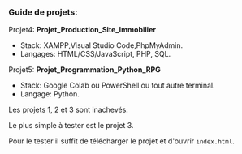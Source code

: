 <h3>Guide de projets:</h3>

Projet4: <b>Projet_Production_Site_Immobilier</b>

- Stack: XAMPP,Visual Studio Code,PhpMyAdmin.
- Langages: HTML/CSS/JavaScript, PHP, SQL.

Projet5: <b>Projet_Programmation_Python_RPG</b>

- Stack: Google Colab ou PowerShell ou tout autre terminal.
- Langage: Python.

Les projets 1, 2 et 3 sont inachevés:

Le plus simple à tester est le projet 3.

Pour le tester il suffit de télécharger le projet et d'ouvrir <code>index.html</code>.